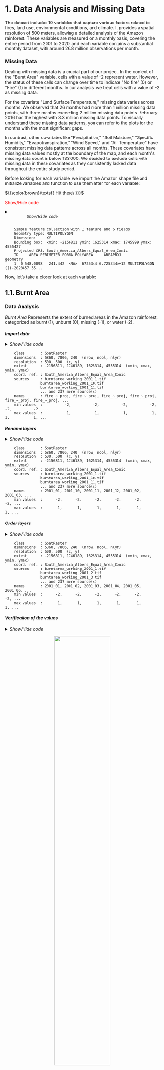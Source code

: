 # 1. Data Analysis and Missing Data

The dataset includes 10 variables that capture various factors related to fires, land use, environmental conditions, and climate. It provides a spatial resolution of 500 meters, allowing a detailed analysis of the Amazon rainforest. These variables are measured on a monthly basis, covering the entire period from 2001 to 2020, and each variable contains a substantial monthly dataset, with around 26.8 million observations per month.

### Missing Data
Dealing with missing data is a crucial part of our project. In the context of the "Burnt Area" variable, cells with a value of -2 represent water. However, the status of these cells can change over time to indicate "No fire" (0) or "Fire" (1) in different months. In our analysis, we treat cells with a value of -2 as missing data.

For the covariate "Land Surface Temperature," missing data varies across months. We observed that 26 months had more than 1 million missing data points, with three months exceeding 2 million missing data points. February 2016 had the highest with 3.3 million missing data points. To visually understand these missing data patterns, you can refer to the plots for the months with the most significant gaps.

In contrast, other covariates like "Precipitation," "Soil Moisture," "Specific Humidity," "Evapotranspiration," "Wind Speed," and "Air Temperature" have consistent missing data patterns across all months. These covariates have missing data values mostly at the boundary of the map, and each month's missing data count is below 133,000. We decided to exclude cells with missing data in these covariates as they consistently lacked data throughout the entire study period.

Before looking for each variable, we import the Amazon shape file and initialize variables and function to use them after for each variable:


${{\color{brown}\textsf{  Hi\ there\ \}}}\$

<span style="color:red;">Show/Hide code</span>

<details>
    <summary>
      <em>
        <code>
          Show/Hide code
        </code>
      </em>
    </summary>

```r
#---- load libraries ----
library(tictoc)
library(tidyverse)
library(dplyr)
library(terra)
library(raster)
library(sf)
library(RColorBrewer)
library(scico)
library(tidyterra)
library(ggforce)
library(latex2exp)
library(rts)
library(doParallel)
library(parallel)
library(foreach)
library(data.table)

#---- Function to rename layers ----
renameLayers <- function(dataRast, fileStart, prefix){
  # index of file name in the path
  id.date <- unlist(gregexpr(fileStart, sources(dataRast)[[1]])) + nchar(fileStart)
  # rename layers
  names(dataRast) <- 
    substr(sources(dataRast), id.date, (id.date+50)) %>%
    gsub(".tif", "_1", .) %>%
    as.Date("%Y_%m_%d") %>%
    format(., '%Y_%m') %>%
    paste0(prefix, .)
  
  return(dataRast)
}

#---- Function to plot ----
myPlot <- function(
  rast, 
  title=NULL, 
  sub_title=NULL, 
  theme=2, 
  xy.limit = list(xmin=NULL, xmax=NULL, ymin=NULL, ymax=NULL),
  xy.zoom = list(xmin=NULL, xmax=NULL, ymin=NULL, ymax=NULL, zoom.size=NULL),
  max_cell=1e8,
  x_angle=0,
  b_size=16,
  na.color=NA,
  v_unit=c(2, 2, 2, 2) # c(t, r, b, l)
){
  p1 <- ggplot()
  p1 <- switch(
    theme,
    p1,
    p1 + theme_bw(base_size=b_size),
    p1 + theme_linedraw(base_size=b_size),
    p1 + theme_light(base_size=b_size),
    p1 + theme_minimal(base_size=b_size),
    p1 + theme_classic(base_size=b_size),
    p1 + theme_gray(base_size=b_size),
    p1 + theme_dark(base_size=b_size)
  )
  p1 <- p1  +
    geom_spatvector(data = amaz.basin.shp$geometry, fill = na.color, color = "gray40") +
    geom_spatraster(data = rast, maxcell = max_cell) +
    scale_x_continuous(limits = c(xy.limit$xmin, xy.limit$xmax), 
                       labels = function(x) format(x, scientific = T)) +
    scale_y_continuous(limits = c(xy.limit$ymin, xy.limit$ymax), 
                       labels = function(x) format(x, scientific = T)) +
    ggtitle(label=title, subtitle=sub_title) +
    coord_sf(datum = pull_crs(rast)) +
    theme(
      axis.text.x = element_text(angle = x_angle)
      , plot.margin = unit(v_unit, "pt")
    )
  
  if (!all(sapply(xy.zoom, is.null))) {
    p1 <- p1 + facet_zoom(xlim = c(xy.zoom$xmin, xy.zoom$xmax),
                          ylim = c(xy.zoom$ymin, xy.zoom$ymax), 
                          zoom.size=xy.zoom$zoom) 
  }
  
  if (theme == 1) {p1 <- p1 + theme_void(base_size=b_size)}

  return(p1)
}

#---- Initialization ----
# Create a sequence date
seq.dates <- seq(as.Date("2001-1-1"), as.Date("2020-12-1"), by = "month")
# Create name of layers
ordered.names <- format(seq.dates, '%Y_%m')
# Import shape file
amaz.basin.shp <- st_read(
  paste0(path.data,"/0. Amazon_shapefile/projected/amazon_shp_projected.shp"))
```
</details>

```
    Simple feature collection with 1 feature and 6 fields
    Geometry type: MULTIPOLYGON
    Dimension:     XY
    Bounding box:  xmin: -2156811 ymin: 1625314 xmax: 1745999 ymax: 4555427
    Projected CRS: South_America_Albers_Equal_Area_Conic
    ID     AREA PERIMETER FORMA POLYAREA     AREAPROJ                       geometry
    1  0 548.0098   241.442  <NA>  6725344 6.725344e+12 MULTIPOLYGON (((-2028457 35...
```

Now, let's take a closer look at each variable:

## 1.1. Burnt Area

### Data Analysis

_Burnt Area_ Represents the extent of burned areas in the Amazon rainforest, categorized as burnt (1), unburnt (0), missing (-1), or water (-2).

#### *Import data*

<details>
    <summary><em>Show/Hide code</em></summary>

```r
# list of files
amaz.burntArea.list <- list.files(
  paste0(path.data,"/1. Burnt Area/03. Working Data"),
  full.names=TRUE,
  pattern = ".tif$")
# Import data with "Terra"
burntArea.rast <- rast(amaz.burntArea.list)
burntArea.rast
```
</details>

```
    class       : SpatRaster 
    dimensions  : 5860, 7806, 240  (nrow, ncol, nlyr)
    resolution  : 500, 500  (x, y)
    extent      : -2156811, 1746189, 1625314, 4555314  (xmin, xmax, ymin, ymax)
    coord. ref. : South_America_Albers_Equal_Area_Conic 
    sources     : burntarea_working_2001_1.tif  
                burntarea_working_2001_10.tif  
                burntarea_working_2001_11.tif  
                ... and 237 more source(s)
    names       : fire_~_proj, fire_~_proj, fire_~_proj, fire_~_proj, fire_~_proj, fire_~_proj, ... 
    min values  :          -2,          -2,          -2,          -2,          -2,          -2, ... 
    max values  :           1,           1,           1,           1,           1,           1, ...
```

#### *Rename layers*

<details>
    <summary><em>Show/Hide code</em></summary>

```r
# Rename layers
burntArea.rast <- renameLayers(burntArea.rast, 'burntarea_working_', '')
burntArea.rast
```
</details>

```
    class       : SpatRaster 
    dimensions  : 5860, 7806, 240  (nrow, ncol, nlyr)
    resolution  : 500, 500  (x, y)
    extent      : -2156811, 1746189, 1625314, 4555314  (xmin, xmax, ymin, ymax)
    coord. ref. : South_America_Albers_Equal_Area_Conic 
    sources     : burntarea_working_2001_1.tif  
                burntarea_working_2001_10.tif  
                burntarea_working_2001_11.tif  
                ... and 237 more source(s)
    names       : 2001_01, 2001_10, 2001_11, 2001_12, 2001_02, 2001_03, ... 
    min values  :      -2,      -2,      -2,      -2,      -2,      -2, ... 
    max values  :       1,       1,       1,       1,       1,       1, ... 
```

#### *Order layers*

<details>
    <summary><em>Show/Hide code</em></summary>

```r
# Order layers
burntArea.rast <- burntArea.rast[[ordered.names]]
burntArea.rast
```
</details>

```
    class       : SpatRaster 
    dimensions  : 5860, 7806, 240  (nrow, ncol, nlyr)
    resolution  : 500, 500  (x, y)
    extent      : -2156811, 1746189, 1625314, 4555314  (xmin, xmax, ymin, ymax)
    coord. ref. : South_America_Albers_Equal_Area_Conic 
    sources     : burntarea_working_2001_1.tif  
                burntarea_working_2001_2.tif  
                burntarea_working_2001_3.tif  
                ... and 237 more source(s)
    names       : 2001_01, 2001_02, 2001_03, 2001_04, 2001_05, 2001_06, ... 
    min values  :      -2,      -2,      -2,      -2,      -2,      -2, ... 
    max values  :       1,       1,       1,       1,       1,       1, ... 
```

#### *Verification of the values*

<details>
    <summary><em>Show/Hide code</em></summary>

```r
# Verification of the values
burntArea.minmax <- minmax(burntArea.rast) %>% t() %>% as.data.frame()
burntArea.minmax[which((burntArea.minmax[,1] != -2) & (burntArea.minmax[,2] != 1)),]
```
</details>


<p align="center">
  <img src="img/1.1.BurntArea-Verification of the values.png"  width="60%" />
</p>

#### *Plot of the month of October 2020*

<details>
    <summary><em>Show/Hide code</em></summary>

```r
# Create the `rts` object
burntArea.rts <- rts(burntArea.rast, seq.dates)
# Upplaying the mask to plot only the amazon area.
ba <- burntArea.rts[['2020-10-01']] %>% mask(mask = amaz.basin.shp)
# Change values as categorical 
levels(ba) <- data.frame(id=c(-2, 0, 1), val=c('-2', '0', '1'))
# Plot
my.colors <- c("mediumblue", "mediumseagreen", "firebrick")
p.ba <- myPlot(ba, title = "Burnt Area") +
  scale_fill_manual(
    name = NULL, 
    values = my.colors, 
    na.translate=FALSE
  ) 
p.ba
```
</details>


<p align="center">
  <img src="img/1.2.ba.png"  width="60%" />
</p>

<details>
    <summary><em>Show/Hide code</em></summary>

```r
# Convert the raster object to a datatable
ba.dt <- as.data.table(ba, cell=T, xy=T)
# Plot
ggplot(data = ba.dt, aes(x = val)) + 
  geom_bar(stat = "count", aes(fill = val), position = "dodge") + 
  labs(title="Burnt Area in October 2020", x="Burnt Area") +
  coord_flip() + 
  scale_fill_manual(name = "Burnt Area", values = my.colors) +
  stat_count(geom = "text", 
             aes(label = ..count..),
             position=position_stack(vjust=0.5),
             colour = "black", size = 3.5) + 
  theme_bw(base_size=16)
```
</details>

<p align="center">
  <img src="img/1.3.ba.png"  width="60%" />
</p>

#### *Percentage of fires*

<details>
    <summary><em>Show/Hide code</em></summary>

```r
freq.dt <- matrix(nrow = 0, ncol = 3) %>% as.data.table()
colnames(freq.dt) <- c("layer", "0", "1")
for (ras_id in amaz.burntArea.list){
  cat("\n", ras_id)
  ras <- rast(ras_id) %>%
    renameLayers(., 'burntarea_working_', '') %>%
    mask(mask = amaz.basin.shp)
 
  # Replace -2 and -1 value by `NA`
  ras[ras %in% c(-2, -1)] <- NA
  ras.freq <- freq(ras, digits=0, usenames=T) %>% as.data.table()
  tmp <- dcast(ras.freq,layer ~ value,value.var = c("count"))
  freq.dt <- rbind(freq.dt, tmp)
}
percentage.fires <- sum(freq.dt[, '1']) / sum(freq.dt[, c('0', '1')])
percentage.fires
```
```
    [1] 0.00089637
```
</details>


### Missing Data

<details>
    <summary><em>Show/Hide code</em></summary>

```r
cl <- makeCluster(detectCores() - 1)
registerDoParallel(cl, cores=detectCores() - 1)

# Raster to datatable in parallel: one raster per thread
rasList <- foreach (
  ras_id=amaz.burntArea.list, 
  .packages=c('terra', 'sf', 'dplyr'), 
  .combine='c') %dopar% {
    # Read and rename raster
    ras <- rast(ras_id) %>% renameLayers(., 'burntarea_working_', '')
    # Replace negative value by `NA`
    if (names(ras) %in% c("2012_07", "2012_09")) {ras[ras == -1] <- NA}
    # Count the missing data
    ras.freq.na <- not.na(ras) %>%
      mask(amaz.basin.shp) %>%
      terra::freq(., digits=0, value=0, usenames=T)
  
    list(ras.freq.na)
  }
stopCluster(cl)

# Bind all per-raster into one dataframe
burntArea.freq.na <- rbindlist(rasList, fill=T, use.names=T)
# Order
colnames(burntArea.freq.na)[3] <- "burntArea_na"
burntArea.freq.na <- burntArea.freq.na[order(burntArea.freq.na$layer)]
burntArea.freq.na
```
</details>

<p align="center">
  <img src="img/1.4.ba.na2.png"  width="49.5%" />
  <img src="img/1.4.ba.na3.png"  width="49.5%" />
</p>

## 1.2. Land Cover

### Data Analysis

_Land Cover_ is a categorical variable with 11 classes, providing information on different land cover types such as water, urban, forest, grassland, and more.

#### *Import data*

<details>
    <summary><em>Show/Hide code</em></summary>

```r
# list of files
amaz.landCover.list <- list.files(
  paste0(path.data,"/2. Land Cover/03. Working Data"),
  full.names=TRUE,
  pattern = ".tif$")
# Import data with "Terra"
landCover.rast <- rast(amaz.landCover.list)
landCover.rast
```
</details>

```
    class       : SpatRaster 
    dimensions  : 5860, 7806, 240  (nrow, ncol, nlyr)
    resolution  : 500, 500  (x, y)
    extent      : -2156811, 1746189, 1625314, 4555314  (xmin, xmax, ymin, ymax)
    coord. ref. : South_America_Albers_Equal_Area_Conic 
    sources     : landcover_working_2001_1.tif  
                landcover_working_2001_10.tif  
                landcover_working_2001_11.tif  
                ... and 237 more source(s)
    names       : lulc_~_proj, lulc_~_proj, lulc_~_proj, lulc_~_proj, lulc_~_proj, lulc_~_proj, ... 
    min values  :           0,           0,           0,           0,           0,           0, ... 
    max values  :          10,          10,          10,          10,          10,          10, ...
```

#### *Rename and order layers*

<details>
    <summary><em>Show/Hide code</em></summary>

```r
# Rename layers
landCover.rast <- renameLayers(landCover.rast, 'landcover_working_', '')
# Order layers
landCover.rast <- landCover.rast[[ordered.names]]
landCover.rast
```
</details>

```
    class       : SpatRaster 
    dimensions  : 5860, 7806, 240  (nrow, ncol, nlyr)
    resolution  : 500, 500  (x, y)
    extent      : -2156811, 1746189, 1625314, 4555314  (xmin, xmax, ymin, ymax)
    coord. ref. : South_America_Albers_Equal_Area_Conic 
    sources     : landcover_working_2001_1.tif  
                landcover_working_2001_2.tif  
                landcover_working_2001_3.tif  
                ... and 237 more source(s)
    names       : 2001_01, 2001_02, 2001_03, 2001_04, 2001_05, 2001_06, ... 
    min values  :       0,       0,       0,       0,       0,       0, ... 
    max values  :      10,      10,      10,      10,      10,      10, ... 
```

#### *Verification of the values*

<details>
    <summary><em>Show/Hide code</em></summary>

```r
# Verification of the values
landCover.minmax <- minmax(landCover.rast) %>% t() %>% as.data.frame()
landCover.minmax[
  which((!landCover.minmax[,1] %in% c(0:10)) & (!landCover.minmax[,2] %in% c(0:10))),]
```
</details>

<p align="center">
  <img src="img/2.1.lc.png"  width="60%" />
</p>

#### *Plot of the month of October 2020*

<details>
    <summary><em>Show/Hide code</em></summary>

```r
# Create the `rts` object
landCover.rts <- rts(landCover.rast, seq.dates)
# Applying the mask to plot only the amazon area.
lc <- landCover.rts[['2020-10-01']] %>% mask(mask = amaz.basin.shp)  
# Change values as categorical 
levels(lc) <- data.frame(id=0:10, val=as.character(c(0:10)))
# Plot
p.lc <- myPlot(lc, title = "Land Cover") + 
  scale_fill_hypso_d(
    name = NULL,
    palette = "colombia_hypso", 
    na.translate=FALSE)
p.lc
```
</details>

<p align="center">
  <img src="img/2.2.lc.png"  width="60%" />
</p>

### Missing Data

<details>
    <summary><em>Show/Hide code</em></summary>

```r
cl <- makeCluster(detectCores() - 1)
registerDoParallel(cl, cores=detectCores() - 1)

# Raster to datatable in parallel: one raster per thread
rasList <- foreach (
  ras_id=amaz.landCover.list, 
  .packages=c('terra', 'sf', 'dplyr'), 
  .combine='c') %dopar% {
    # Read and rename raster
    ras <- rast(ras_id) %>% renameLayers(., 'landcover_working_', '')
    # Count the missing data
    ras.freq.na <- not.na(ras) %>%
      mask(amaz.basin.shp) %>%
      terra::freq(., digits=0, value=0, usenames=T)
  
    list(ras.freq.na)
  }
stopCluster(cl)

# Bind all per-raster into one dataframe
landCover.freq.na <- rbindlist(rasList, fill=T, use.names=T)
# Order
colnames(landCover.freq.na)[3] <- "landCover_na"
landCover.freq.na <- landCover.freq.na[order(landCover.freq.na$layer)]
landCover.freq.na
```
</details>

<p align="center">
  <img src="img/2.3.lc.png"  width="60%" />
</p>

## 1.3. Precipitation

### Data Analysis

_Precipitation_ is measured in millimeters per hour, with a range between 0 and 3300.

#### *Import data*

<details>
    <summary><em>Show/Hide code</em></summary>

```r
# list of files
amaz.precipitation.list <- list.files(
  paste0(path.data,"/3. Precipitation/03. Working Data"),
  full.names=TRUE,
  pattern = ".tif$")
# Import data with "Terra"
precipitation.rast <- rast(amaz.precipitation.list)
precipitation.rast
```
</details>

```
    class       : SpatRaster 
    dimensions  : 5860, 7806, 240  (nrow, ncol, nlyr)
    resolution  : 500, 500  (x, y)
    extent      : -2156811, 1746189, 1625314, 4555314  (xmin, xmax, ymin, ymax)
    coord. ref. : South_America_Albers_Equal_Area_Conic 
    sources     : precipitation_working_2001_1.tif  
                precipitation_working_2001_10.tif  
                precipitation_working_2001_11.tif  
                ... and 237 more source(s)
    names       : prec_~_proj, prec_~_proj, prec_~_proj, prec_~_proj, prec_~_proj, prec_~_proj, ... 
    min values  :           0,           0,           0,           0,           0,           0, ... 
    max values  :        1461,        1735,        1828,        1934,        1433,        1390, ...
```

#### *Rename and order layers*

<details>
    <summary><em>Show/Hide code</em></summary>

```r
# Rename layers
precipitation.rast <- renameLayers(precipitation.rast, 'precipitation_working_', '')
# Order layers
precipitation.rast <- precipitation.rast[[ordered.names]]
precipitation.rast
```
</details>

```
    class       : SpatRaster 
    dimensions  : 5860, 7806, 240  (nrow, ncol, nlyr)
    resolution  : 500, 500  (x, y)
    extent      : -2156811, 1746189, 1625314, 4555314  (xmin, xmax, ymin, ymax)
    coord. ref. : South_America_Albers_Equal_Area_Conic 
    sources     : precipitation_working_2001_1.tif  
                precipitation_working_2001_2.tif  
                precipitation_working_2001_3.tif  
                ... and 237 more source(s)
    names       : 2001_01, 2001_02, 2001_03, 2001_04, 2001_05, 2001_06, ... 
    min values  :       0,       0,       0,       0,       0,       0, ... 
    max values  :    1461,    1433,    1390,    1096,    1678,    1706, ... 
```

#### *Verification of the values*

<details>
    <summary><em>Show/Hide code</em></summary>

```r
# Verification of the values
precipitation.minmax <- minmax(precipitation.rast) %>% t() %>% as.data.frame()
precipitation.minmax
```
</details>

<p align="center">
  <img src="img/3.1.prec.png"  width="60%" />
</p>

#### *Plot of the month of October 2020*

<details>
    <summary><em>Show/Hide code</em></summary>

```r
# Create a sequence date for 'rts' object
precipitation.rts <- rts(precipitation.rast, seq.dates)
# Applying the mask to plot only the amazon area.
prec <- precipitation.rts[['2020-10-01']] %>% mask(mask = amaz.basin.shp)
# Plot
p.prec <- myPlot(prec, title = "Precipitation") + 
scale_fill_scico(
    name = TeX(r"($\textit{(mm/hr)}$)"),
    palette = "lapaz", 
    direction = -1,
    trans = "pseudo_log",
    breaks = c(0,10,50,200,550),
    na.value = "transparent")
p.prec
```
</details>

<p align="center">
  <img src="img/3.2.prec.png"  width="60%" />
</p>

### Missing Data

<details>
    <summary><em>Show/Hide code</em></summary>

```r
cl <- makeCluster(detectCores() - 1)
registerDoParallel(cl, cores=detectCores() - 1)

# Raster to datatable in parallel: one raster per thread
rasList <- foreach (
  ras_id=amaz.precipitation.list, 
  .packages=c('terra', 'sf', 'dplyr'), 
  .combine='c') %dopar% {
    # Read and rename raster
    ras <- rast(ras_id) %>% renameLayers(., 'precipitation_working_', '')
    # Count the missing data
    ras.freq.na <- not.na(ras) %>%
      mask(amaz.basin.shp) %>%
      terra::freq(., digits=0, value=0, usenames=T)
  
    list(ras.freq.na)
  }
stopCluster(cl)

# Bind all per-raster into one dataframe
precipitation.freq.na <- rbindlist(rasList, fill=T, use.names=T)
# Order
colnames(precipitation.freq.na)[3] <- "precipitation_na"
precipitation.freq.na <- precipitation.freq.na[order(precipitation.freq.na$layer)]
precipitation.freq.na
```
</details>

<p align="center">
  <img src="img/3.3.prec.png"  width="60%" />
</p>

### Zoom plot of missing data

<details>
    <summary><em>Show/Hide code</em></summary>

```r
# Applying the mask to plot only the amazon area.
prec <- precipitation.rts[['2020-10-01']] %>% mask(mask = amaz.basin.shp)
# define the zoom area
prec.xy.zoom <- list(xmin=-0.385e+06, xmax=-0.37e+06, ymin=ymin(prec), ymax=1.64e+06, zoom=0.4)
# Plot
p.prec.na <- myPlot(
  prec, title = "Precipitation", 
  max_cell=1e7,
  x_angle=90,
  b_size=12,
  na.color="black",
  xy.zoom = prec.xy.zoom
) + 
  scale_fill_scico(
    name = TeX(r"($\textit{(mm/hr)}$)"),
    palette = "lapaz", 
    direction = -1,
    trans = "pseudo_log",
    breaks = c(0,10,50,200,550),
    na.value = "transparent")
p.prec.na
```
</details>

<p align="center">
  <img src="img/3.4.prec.png"  width="60%" />
</p>

## 1.4. Soil Moisture

### Data Analysis

_Soil Moisture_ is measured in millimeters, with missing values marked as -9.99e+08, and a range between 0 and 4291.

#### *Import data*

<details>
    <summary><em>Show/Hide code</em></summary>

```r
# list of files
amaz.soilMoisture.list <- list.files(
  paste0(path.data,"/4. Soil Moisture/03. Working Data"),
  full.names=TRUE,
  pattern = ".tif$")
# Import data with "Terra"
soilMoisture.rast <- rast(amaz.soilMoisture.list)
soilMoisture.rast
```
</details>


```
  class       : SpatRaster 
  dimensions  : 5860, 7806, 240  (nrow, ncol, nlyr)
  resolution  : 500, 500  (x, y)
  extent      : -2156811, 1746189, 1625314, 4555314  (xmin, xmax, ymin, ymax)
  coord. ref. : South_America_Albers_Equal_Area_Conic 
  sources     : soilmoisture_working_2001_1.tif  
                soilmoisture_working_2001_10.tif  
                soilmoisture_working_2001_11.tif  
                ... and 237 more source(s)
  names       :   soilm~_proj,   soilm~_proj,   soilm~_proj,   soilm~_proj,   soilm~_proj,   soilm~_proj, ... 
  min values  : -9.990000e+08, -9.990000e+08, -9.990000e+08, -9.990000e+08, -9.990000e+08, -9.990000e+08, ... 
  max values  :  1.076058e+03,  4.290171e+03,  7.905507e+02,  5.636223e+02,  7.509722e+02,  6.363759e+02, ... 
```

#### *Rename and order layers*

<details>
    <summary><em>Show/Hide code</em></summary>

```r
# Rename layers
soilMoisture.rast <- renameLayers(soilMoisture.rast, 'soilmoisture_working_', '')
# Order layers
soilMoisture.rast <- soilMoisture.rast[[ordered.names]]
soilMoisture.rast
```
</details>

```
  class       : SpatRaster 
  dimensions  : 5860, 7806, 240  (nrow, ncol, nlyr)
  resolution  : 500, 500  (x, y)
  extent      : -2156811, 1746189, 1625314, 4555314  (xmin, xmax, ymin, ymax)
  coord. ref. : South_America_Albers_Equal_Area_Conic 
  sources     : soilmoisture_working_2001_1.tif  
                soilmoisture_working_2001_2.tif  
                soilmoisture_working_2001_3.tif  
                ... and 237 more source(s)
  names       :       2001_01,       2001_02,       2001_03,       2001_04,       2001_05,       2001_06, ... 
  min values  : -9.990000e+08, -9.990000e+08, -9.990000e+08, -9.990000e+08, -9.990000e+08, -9.990000e+08, ... 
  max values  :  1.076058e+03,  7.509722e+02,  6.363759e+02,  7.215025e+02,  6.892701e+02,  5.409775e+02, ... 
```

#### *Verification of the values*

<details>
    <summary><em>Show/Hide code</em></summary>

```r
# Verification of the values
soilMoisture.minmax <- minmax(soilMoisture.rast) %>% t() %>% as.data.frame()
soilMoisture.minmax
```
</details>

<p align="center">
  <img src="img/4.1.soilm.png"  width="60%" />
</p>

<details>
    <summary><em>Show/Hide code</em></summary>

```r
soilMoisture.freq <- freq(soilMoisture.rast, digits=3, usenames=T)
soilMoisture.freq[soilMoisture.freq$value < 0,]
```
</details>

<p align="center">
  <img src="img/4.2.soilm.png"  width="60%" />
</p>

<details>
    <summary><em>Show/Hide code</em></summary>

```r
# Create the `rts` object
soilMoisture.rts <- rts(soilMoisture.rast, seq.dates)
# Applying the mask to plot only the amazon area.
soilm <- soilMoisture.rts[['2020-10-01']] %>% mask(mask = amaz.basin.shp)
# define the zoom area
soilm.xy.zoom <- list(xmin=0.15e+06, xmax=0.2e+06, ymin=4.35e+06, ymax=4.5e+06, zoom=0.4)
# Plot
p.soilm.na <- myPlot(
  soilm, title = "Soil Moisture", 
  max_cell=1e7,
  x_angle=90,
  b_size=12,
  xy.zoom = soilm.xy.zoom
) + 
  scale_fill_hypso_c(
    name = TeX(r"($\textit{(mm)$})"),
    palette = "wiki-schwarzwald-cont", 
    na.value = "transparent")
p.soilm.na
```
</details>

<p align="center">
  <img src="img/4.3.soilm.png"  width="60%" />
</p>

#### *Plot of the month of October 2020*

<details>
    <summary><em>Show/Hide code</em></summary>

```r
# Remove negative values.
soilm[soilm < 0] <- NA
# Plot
p.soilm <- myPlot(soilm, title = "Soil Moisture") + 
  scale_fill_hypso_c(
    name = TeX(r"($\textit{(mm)$})"),
    palette = "wiki-schwarzwald-cont", 
    na.value = "transparent")
p.soilm
```
</details>

<p align="center">
  <img src="img/4.4.soilm.png"  width="60%" />
</p>

### Missing Data

<details>
    <summary><em>Show/Hide code</em></summary>

```r
cl <- makeCluster(detectCores() - 1)
registerDoParallel(cl, cores=detectCores() - 1)

# Raster to datatable in parallel: one raster per thread
rasList <- foreach (
  ras_id=amaz.soilMoisture.list, 
  .packages=c('terra', 'sf', 'dplyr'), 
  .combine='c') %dopar% {
    # Read and rename raster
    ras <- rast(ras_id) %>% renameLayers(., 'soilmoisture_working_', '')
    # Replace negative value by `NA`
    ras[ras < 0] <- NA
    # Count the missing data
    ras.freq.na <- not.na(ras) %>%
      mask(amaz.basin.shp) %>%
      terra::freq(., digits=0, value=0, usenames=T)
  
    list(ras.freq.na)
  }
stopCluster(cl)

# Bind all per-raster into one dataframe
soilmoisture.freq.na <- rbindlist(rasList, fill=T, use.names=T)
# Order
colnames(soilmoisture.freq.na)[3] <- "soilmoisture_na"
soilmoisture.freq.na <- soilmoisture.freq.na[order(soilmoisture.freq.na$layer)]
soilmoisture.freq.na
```
</details>

<p align="center">
  <img src="img/4.5.soilm.png"  width="60%" />
</p>

#### Plot Missing Data

<details>
    <summary><em>Show/Hide code</em></summary>

```r
# define the zoom area
soilm.xy.zoom <- list(xmin=0.15e+06, xmax=0.2e+06, ymin=4.35e+06, ymax=4.5e+06, zoom=0.4)
# Plot
p.soilm.na <- myPlot(
  soilm, title = "Soil Moisture", 
  max_cell=1e7,
  x_angle=90,
  b_size=12,
  na.color="black",
  xy.zoom = soilm.xy.zoom
) + 
  scale_fill_hypso_c(
    name = TeX(r"($\textit{(mm)$})"),
    palette = "wiki-schwarzwald-cont", 
    na.value = "transparent")
p.soilm.na
```
</details>

<p align="center">
  <img src="img/4.6.soilm.png"  width="70%" />
</p>

## 1.5. Elevation

### Data Analysis

_Elevation_ is measured in meters, with a range between -85 and 6471.

#### *Import data*

<details>
    <summary><em>Show/Hide code</em></summary>

```r
# list of files
amaz.elevation.list <- list.files(
  paste0(path.data,"/5. Elevation/03. Working Data"),
  full.names=TRUE,
  pattern = ".tif$")
# Import data with "Terra"
elevation.rast <- rast(amaz.elevation.list)
elevation.rast
```
</details>

```
    class       : SpatRaster 
    dimensions  : 5860, 7806, 1  (nrow, ncol, nlyr)
    resolution  : 500, 500  (x, y)
    extent      : -2156811, 1746189, 1625314, 4555314  (xmin, xmax, ymin, ymax)
    coord. ref. : South_America_Albers_Equal_Area_Conic 
    source      : elevation_working.tif 
    name        : elevation_proj 
    min value   :          -85.5 
    max value   :         6470.5 
```

#### *Verification of the values*

<details>
    <summary><em>Show/Hide code</em></summary>

```r
# Verification of the values
elevation.minmax <- minmax(elevation.rast) %>% t() %>% as.data.frame()
elevation.minmax
```
</details>

<p align="center">
  <img src="img/5.1.elev.png"  width="60%" />
</p>

#### *Plot of the Elevation*

<details>
    <summary><em>Show/Hide code</em></summary>

```r
# Applying the mask to plot only the amazon area.
elev <- elevation.rast %>% mask(mask = amaz.basin.shp)
# Plot
wikicols <- hypsometric_tints_db %>% filter(pal == "wiki-2.0")
wikicols <- wikicols[wikicols$limit %between% c(-100, 6500),]
p.elev <- myPlot(elev, title = "Elevation") + 
  scale_fill_gradientn(
    name = TeX(r"($\textit{(m)}$)"),
    colors = wikicols$hex,
    values = scales::rescale(wikicols$limit),
    limit = range(wikicols$limit),
    na.value = "transparent")
p.elev
```
</details>

<p align="center">
  <img src="img/5.2.elev.png"  width="60%" />
</p>

### Missing Data

<details>
    <summary><em>Show/Hide code</em></summary>

```r
# Count the missing data
elevation.nonNA <- not.na(elevation.rast)
elevation.nonNA.mask <- mask(elevation.nonNA, amaz.basin.shp)
elevation.freq.na <- freq(elevation.nonNA.mask, digits=0, value=0, usenames=T)
elevation.freq.na
```
</details>

<p align="center">
  <img src="img/5.3.elev.png"  width="60%" />
</p>

## 1.6. Land Surface Temperature

### Data Analysis

_Land Surface Temperature_ is represented in Kelvin, with values adjusted by a scale factor of 0.02. Different months have varying missing data.

#### *Import data*

<details>
    <summary><em>Show/Hide code</em></summary>

```r
# list of files
amaz.landSurfaceTemp.list <- list.files(
  paste0(path.data,"/6. LandSurfaceTemp/03. Working Data"),
  full.names=TRUE,
  pattern = ".tif$")
# Import data with "Terra"
landSurfaceTemp.rast <- rast(amaz.landSurfaceTemp.list)
landSurfaceTemp.rast
```
</details>

```
    class       : SpatRaster 
    dimensions  : 5860, 7806, 240  (nrow, ncol, nlyr)
    resolution  : 500, 500  (x, y)
    extent      : -2156811, 1746189, 1625314, 4555314  (xmin, xmax, ymin, ymax)
    coord. ref. : South_America_Albers_Equal_Area_Conic 
    sources     : landsurftemp_working_2001_1.tif  
                landsurftemp_working_2001_10.tif  
                landsurftemp_working_2001_11.tif  
                ... and 237 more source(s)
    names       : Month~ature, Month~ature, Month~ature, Month~ature, Month~ature, Month~ature, ... 
    min values  :       13255,       13746,       13376,       13395,       12869,       13508, ... 
    max values  :       16387,       16415,       16356,       16434,       16432,       16455, ... 
```

#### *Rename and order layers*

<details>
    <summary><em>Show/Hide code</em></summary>

```r
# Rename layers
landSurfaceTemp.rast <- renameLayers(landSurfaceTemp.rast, 'landsurftemp_working_', '')
# Order layers
landSurfaceTemp.rast <- landSurfaceTemp.rast[[ordered.names]]
landSurfaceTemp.rast
```
</details>

```
    class       : SpatRaster 
    dimensions  : 5860, 7806, 240  (nrow, ncol, nlyr)
    resolution  : 500, 500  (x, y)
    extent      : -2156811, 1746189, 1625314, 4555314  (xmin, xmax, ymin, ymax)
    coord. ref. : South_America_Albers_Equal_Area_Conic 
    sources     : landsurftemp_working_2001_1.tif  
                landsurftemp_working_2001_2.tif  
                landsurftemp_working_2001_3.tif  
                ... and 237 more source(s)
    names       : 2001_01, 2001_02, 2001_03, 2001_04, 2001_05, 2001_06, ... 
    min values  :   13255,   12869,   13508,   13464,   13727,   13364, ... 
    max values  :   16387,   16432,   16455,   16223,   15990,   15897, ... 
```
#### *Verification of the values*

<details>
    <summary><em>Show/Hide code</em></summary>

```r
# Verification of the values
landSurfaceTemp.minmax <- minmax(landSurfaceTemp.rast) %>% t() %>% as.data.frame()
landSurfaceTemp.minmax
```
</details>

<p align="center">
  <img src="img/6.1.lst.png"  width="60%" />
</p>

#### *Plot of the month of October 2020*

<details>
    <summary><em>Show/Hide code</em></summary>

```r
# Create a sequence date for 'rts' object
landSurfaceTemp.rts <- rts(landSurfaceTemp.rast, seq.dates)
# Applying the mask to plot only the amazon area.
lst <- landSurfaceTemp.rts[['2020-10-01']] %>% mask(mask = amaz.basin.shp)
# Plot
p.lst <- myPlot(lst, title = "Land Surface Temperature") +
  scale_fill_whitebox_c(
    name = TeX(r"($\textit{(K)}$)"),
    palette = "muted", 
    na.value = "transparent")
p.lst
```
</details>

<p align="center">
  <img src="img/6.2.lst.png"  width="60%" />
</p>

### Missing Data

<details>
    <summary><em>Show/Hide code</em></summary>

```r
cl <- makeCluster(detectCores() - 1)
registerDoParallel(cl, cores=detectCores() - 1)

# Raster to datatable in parallel: one raster per thread
rasList <- foreach (
  ras_id=amaz.landSurfaceTemp.list, 
  .packages=c('terra', 'sf', 'dplyr'), 
  .combine='c') %dopar% {
    # Read and rename raster
    ras <- rast(ras_id) %>% renameLayers(., 'landsurftemp_working_', '')
    # Count the missing data
    ras.freq.na <- not.na(ras) %>%
      mask(amaz.basin.shp) %>%
      terra::freq(., digits=0, value=0, usenames=T)
  
    list(ras.freq.na)
  }
stopCluster(cl)

# Bind all per-raster into one dataframe
landsurftemp.freq.na <- rbindlist(rasList, fill=T, use.names=T)
# Order
colnames(landsurftemp.freq.na)[3] <- "landsurftemp_na"
landsurftemp.freq.na <- landsurftemp.freq.na[
  order(landsurftemp.freq.na$landsurftemp_na, decreasing=TRUE)]
landsurftemp.freq.na
```
</details>

</details>

<p align="center">
  <img src="img/6.3.lst.png"  width="60%" />
</p>

#### Plot Missing Data

<details>
    <summary><em>Show/Hide code</em></summary>

```r
# Select the 4 months they have the most missing data
lst.4na <- landsurftemp.freq.na[1:4,]
lst.4na.month <- lst.4na$layer %>% paste0(., "_01") %>% gsub("_", "-", .)
lst.4na.rts <- subset(landSurfaceTemp.rts, lst.4na.month)
lst.4na.rast <- lst.4na.rts@raster %>% mask(mask = amaz.basin.shp) 
# Plot
p.lst.4na <- ggplot() +
  geom_spatvector(data = amaz.basin.shp$geometry, fill = "black", color = "gray40") +
  stat_spatraster(data = lst.4na.rast) +
  scale_x_continuous(labels = function(x) format(x, scientific = T, digits = 1)) +
  scale_y_continuous(labels = function(x) format(x, scientific = T, digits = 2)) + 
  ggtitle(label="Land Surface Temperature", subtitle=NULL) +
  coord_sf(datum = pull_crs(lst.4na.rast)) + 
  theme_bw(base_size=12) +
  scale_fill_whitebox_c(
    name = TeX(r"($\textit{(K)}$)"),
    palette = "muted", 
    na.value = "transparent") + 
  facet_wrap(~lyr, ncol = 2) +
  theme(axis.text.x = element_text(angle = 90))
p.lst.4na
```
</details>

<p align="center">
  <img src="img/6.4-1.lst.png"  width="70%" />
</p>

## 1.7. Specific Humidity

### Data Analysis

_Specific Humidity_ is represented as kg/kg, indicating the ratio of kilograms of water (moisture) per kilogram of air. It ranges from 9.59e-04 to 2.15e-02.

#### *Import data*

<details>
    <summary><em>Show/Hide code</em></summary>

```r
# list of files
amaz.humidity.list <- list.files(
  paste0(path.data,"/7. Specific Humidity/03. Working Data"),
  full.names=TRUE,
  pattern = ".tif$")
# Import data with "Terra"
humidity.rast <- rast(amaz.humidity.list)
humidity.rast
```
</details>

```
    class       : SpatRaster 
    dimensions  : 5860, 7806, 240  (nrow, ncol, nlyr)
    resolution  : 500, 500  (x, y)
    extent      : -2156811, 1746189, 1625314, 4555314  (xmin, xmax, ymin, ymax)
    coord. ref. : South_America_Albers_Equal_Area_Conic 
    sources     : humidity_working_2001_1.tif  
                humidity_working_2001_10.tif  
                humidity_working_2001_11.tif  
                ... and 237 more source(s)
    names       : humid~_proj, humid~_proj, humid~_proj, humid~_proj, humid~_proj, humid~_proj, ... 
    min values  : 0.003805317, 0.002230128, 0.002613974,  0.00270508, 0.004156957, 0.004153194, ... 
    max values  : 0.018998224, 0.019306520, 0.019978305,  0.02033914, 0.018878255, 0.019174447, ...
```

#### *Rename and order layers*

<details>
    <summary><em>Show/Hide code</em></summary>

```r
# Rename layers
humidity.rast <- renameLayers(humidity.rast, 'humidity_working_', '')
# Order layers
humidity.rast <- humidity.rast[[ordered.names]]
humidity.rast
```
</details>

```
    class       : SpatRaster 
    dimensions  : 5860, 7806, 240  (nrow, ncol, nlyr)
    resolution  : 500, 500  (x, y)
    extent      : -2156811, 1746189, 1625314, 4555314  (xmin, xmax, ymin, ymax)
    coord. ref. : South_America_Albers_Equal_Area_Conic 
    sources     : humidity_working_2001_1.tif  
                humidity_working_2001_2.tif  
                humidity_working_2001_3.tif  
                ... and 237 more source(s)
    names       :     2001_01,     2001_02,     2001_03,     2001_04,     2001_05,     2001_06, ... 
    min values  : 0.003805317, 0.004156957, 0.004153194, 0.003362617, 0.002170095, 0.001819314, ... 
    max values  : 0.018998224, 0.018878255, 0.019174447, 0.020020029, 0.019958658, 0.019542987, ...
```

#### *Verification of the values*

<details>
    <summary><em>Show/Hide code</em></summary>

```r
# Verification of the values
humidity.minmax <- minmax(humidity.rast) %>% t() %>% as.data.frame()
humidity.minmax
```
</details>

<p align="center">
  <img src="img/7.1.hum.png"  width="70%" />
</p>

#### *Plot of the month of October 2020*

<details>
    <summary><em>Show/Hide code</em></summary>

```r
# Create a sequence date for 'rts' object
humidity.rts <- rts(humidity.rast, seq.dates)
# Applying the mask to plot only the amazon area.
hum <- humidity.rts[['2020-10-01']] %>% mask(mask = amaz.basin.shp)
# Plot
p.hum <- myPlot(hum, title = "Humidity") +
  scale_fill_cross_blended_c(
    name = TeX(r"($\textit{(kg_{water} / kg_{air})$})"),
    palette = "warm_humid", 
    na.value = "transparent")
p.hum
```
</details>

<p align="center">
  <img src="img/7.2.hum.png"  width="70%" />
</p>

### Missing Data

<details>
    <summary><em>Show/Hide code</em></summary>

```r
cl <- makeCluster(detectCores() - 1)
registerDoParallel(cl, cores=detectCores() - 1)

# Raster to datatable in parallel: one raster per thread
rasList <- foreach (
  ras_id=amaz.humidity.list, 
  .packages=c('terra', 'sf', 'dplyr'), 
  .combine='c') %dopar% {
    # Read and rename raster
    ras <- rast(ras_id) %>% renameLayers(., 'humidity_working_', '')
    # Count the missing data
    ras.freq.na <- not.na(ras) %>%
      mask(amaz.basin.shp) %>%
      terra::freq(., digits=0, value=0, usenames=T)
  
    list(ras.freq.na)
  }
stopCluster(cl)

# Bind all per-raster into one dataframe
humidity.freq.na <- rbindlist(rasList, fill=T, use.names=T)
# Order
colnames(humidity.freq.na)[3] <- "humidity_na"
humidity.freq.na <- humidity.freq.na[order(humidity.freq.na$layer)]
humidity.freq.na
```
</details>

<p align="center">
  <img src="img/7.3.hum.png"  width="70%" />
</p>

#### Plot Missing Data

<details>
    <summary><em>Show/Hide code</em></summary>

```r
# Applying the mask to plot only the amazon area.
hum <- humidity.rts[['2020-10-01']] %>% mask(mask = amaz.basin.shp)
# define the zoom area
hum.xy.zoom <- list(xmin=1.e+06, xmax=1.4e+06, ymin=3.4e+06, ymax=4e+06, zoom=0.4)
# Plot
p.hum.na <- myPlot(
  hum, title = "Humidity", 
  max_cell=1e7,
  x_angle=90,
  b_size=12,
  na.color="black",
  xy.zoom = hum.xy.zoom
) +
  scale_fill_cross_blended_c(
    name = TeX(r"($\textit{(kg_{water} / kg_{air})$})"),
    palette = "warm_humid", 
    na.value = "transparent")
p.hum.na
```
</details>

<p align="center">
  <img src="img/7.4.hum.png"  width="70%" />
</p>

## 1.8. Evapotranspiration

### Data Analysis

_Evapotranspiration_ is measured in kg/m2s, with values ranging between -2.02e-07 and 9.69e-05.

#### *Import data*

<details>
    <summary><em>Show/Hide code</em></summary>

```r
# list of files
amaz.evapotranspiration.list <- list.files(
  paste0(path.data,"/8. Evapotranspiration/03. Working Data"),
  full.names=TRUE,
  pattern = ".tif$")
# Import data with "Terra"
evapotranspiration.rast <- rast(amaz.evapotranspiration.list)
evapotranspiration.rast
```
</details>

```
  class       : SpatRaster 
  dimensions  : 5860, 7806, 240  (nrow, ncol, nlyr)
  resolution  : 500, 500  (x, y)
  extent      : -2156811, 1746189, 1625314, 4555314  (xmin, xmax, ymin, ymax)
  coord. ref. : South_America_Albers_Equal_Area_Conic 
  sources     : evapotranspiration_working_2001_1.tif  
                evapotranspiration_working_2001_10.tif  
                evapotranspiration_working_2001_11.tif  
                ... and 237 more source(s)
  names       :  evapo~_proj,   evapo~_proj,   evapo~_proj,   evapo~_proj,   evapo~_proj,   evapo~_proj, ... 
  min values  : 0.000000e+00, -3.037881e-09, -1.953269e-08, -1.696159e-08, -3.509835e-08, -3.830653e-08, ... 
  max values  : 8.157189e-05,  8.477412e-05,  9.205872e-05,  7.918844e-05,  9.691325e-05,  8.340040e-05, ... 
```

#### *Rename and order layers*

<details>
    <summary><em>Show/Hide code</em></summary>

```r
# Rename layers
evapotranspiration.rast <- renameLayers(
  evapotranspiration.rast, 'evapotranspiration_working_', '')
# Order layers
evapotranspiration.rast <- evapotranspiration.rast[[ordered.names]]
evapotranspiration.rast
```
</details>

```
  class       : SpatRaster 
  dimensions  : 5860, 7806, 240  (nrow, ncol, nlyr)
  resolution  : 500, 500  (x, y)
  extent      : -2156811, 1746189, 1625314, 4555314  (xmin, xmax, ymin, ymax)
  coord. ref. : South_America_Albers_Equal_Area_Conic 
  sources     : evapotranspiration_working_2001_1.tif  
                evapotranspiration_working_2001_2.tif  
                evapotranspiration_working_2001_3.tif  
                ... and 237 more source(s)
  names       :      2001_01,       2001_02,       2001_03,       2001_04,       2001_05,       2001_06, ... 
  min values  : 0.000000e+00, -3.509835e-08, -3.830653e-08, -2.597946e-09, -1.043295e-08, -1.211072e-08, ... 
  max values  : 8.157189e-05,  9.691325e-05,  8.340040e-05,  7.563404e-05,  7.022559e-05,  8.013412e-05, ... 
```

#### *Verification of the values*

<details>
    <summary><em>Show/Hide code</em></summary>

```r
# Verification of the values
evapotranspiration.minmax <- minmax(evapotranspiration.rast) %>% 
  t() %>% 
  as.data.frame()
evapotranspiration.minmax
```
</details>

<p align="center">
  <img src="img/8.1.evapot.png"  width="70%" />
</p>

#### *Plot of the month of October 2020*

<details>
    <summary><em>Show/Hide code</em></summary>

```r
# Create a sequence date for 'rts' object
evapotranspiration.rts <- rts(evapotranspiration.rast, seq.dates)
# Applying the mask to plot only the amazon area.
evapot <- evapotranspiration.rts[['2020-01-01']] %>% mask(mask = amaz.basin.shp)
# Plot
p.evapot <- myPlot(evapot, title = "Evapotranspiration") +
  scale_fill_whitebox_c(
    name = TeX(r"($\textit{(kg/m^2s)}$)"),
    palette = "bl_yl_rd", 
    na.value = "transparent")
p.evapot
```
</details>

<p align="center">
  <img src="img/8.2.evapot.png"  width="70%" />
</p>

### Missing Data

<details>
    <summary><em>Show/Hide code</em></summary>

```r
cl <- makeCluster(detectCores() - 1)
registerDoParallel(cl, cores=detectCores() - 1)

# Raster to datatable in parallel: one raster per thread
rasList <- foreach (
  ras_id=amaz.evapotranspiration.list, 
  .packages=c('terra', 'sf', 'dplyr'), 
  .combine='c') %dopar% {
    # Read and rename raster
    ras <- rast(ras_id) %>% renameLayers(., 'evapotranspiration_working_', '')
    # Count the missing data
    ras.freq.na <- not.na(ras) %>%
      mask(amaz.basin.shp) %>%
      terra::freq(., digits=0, value=0, usenames=T)
  
    list(ras.freq.na)
  }
stopCluster(cl)

# Bind all per-raster into one dataframe
evapotranspiration.freq.na <- rbindlist(rasList, fill=T, use.names=T)
#
colnames(evapotranspiration.freq.na)[3] <- "evapotranspiration_na"
evapotranspiration.freq.na <- 
  evapotranspiration.freq.na[order(evapotranspiration.freq.na$layer)]
evapotranspiration.freq.na
```
</details>

<p align="center">
  <img src="img/8.3.evapot.png"  width="70%" />
</p>

#### Plot Missing Data

<details>
    <summary><em>Show/Hide code</em></summary>

```r
# Applying the mask to plot only the amazon area.
evapot <- evapotranspiration.rts[['2020-10-01']] %>% mask(mask = amaz.basin.shp)
# define the zoom area
evapot.xy.zoom <- list(xmin=0.9e+06, xmax=1.4e+06, ymin=3e+06, ymax=3.6e+06, zoom=0.4)
# Plot
p.evapot.na <- myPlot(
  evapot, title = "Evapotranspiration", 
  max_cell=1e7,
  x_angle=90,
  b_size=12,
  na.color="black",
  xy.zoom = evapot.xy.zoom
) +
  scale_fill_whitebox_c(
    name = TeX(r"($\textit{(kg/m^2s)}$)"),
    palette = "bl_yl_rd", 
    na.value = "transparent")
p.evapot.na
```
</details>

<p align="center">
  <img src="img/8.4.evapot.png"  width="70%" />
</p>

## 1.9. Wind Speed

### Data Analysis

_Wind Speed_ is measured in m/s, with values between 0.86 and 9.85.

#### *Import data*

<details>
    <summary><em>Show/Hide code</em></summary>

```r
# list of files
amaz.wind.list <- list.files(
  paste0(path.data,"/9. Wind Speed/03. Working Data"),
  full.names=TRUE,
  pattern = ".tif$")
# Import data with "Terra"
wind.rast <- rast(amaz.wind.list)
wind.rast
```
</details>

```
  class       : SpatRaster 
  dimensions  : 5860, 7806, 240  (nrow, ncol, nlyr)
  resolution  : 500, 500  (x, y)
  extent      : -2156811, 1746189, 1625314, 4555314  (xmin, xmax, ymin, ymax)
  coord. ref. : South_America_Albers_Equal_Area_Conic 
  sources     : wind_working_2001_1.tif  
                wind_working_2001_10.tif  
                wind_working_2001_11.tif  
                ... and 237 more source(s)
  names       : wind_~_proj, wind_~_proj, wind_~_proj, wind_~_proj, wind_~_proj, wind_~_proj, ... 
  min values  :    1.069407,    1.048391,    1.137132,    1.105208,    1.024364,    1.063414, ... 
  max values  :    8.202874,    7.747525,    7.947669,    8.901711,    9.390056,    8.901502, ... 
```

#### *Rename and order layers*

<details>
    <summary><em>Show/Hide code</em></summary>


```r
# Rename layers
wind.rast <- renameLayers(wind.rast, 'wind_working_', '')
# Order layers
wind.rast <- wind.rast[[ordered.names]]
wind.rast
```
</details>

```
  class       : SpatRaster 
  dimensions  : 5860, 7806, 240  (nrow, ncol, nlyr)
  resolution  : 500, 500  (x, y)
  extent      : -2156811, 1746189, 1625314, 4555314  (xmin, xmax, ymin, ymax)
  coord. ref. : South_America_Albers_Equal_Area_Conic 
  sources     : wind_working_2001_1.tif  
                wind_working_2001_2.tif  
                wind_working_2001_3.tif  
                ... and 237 more source(s)
  names       :  2001_01,  2001_02,  2001_03,  2001_04,  2001_05,   2001_06, ... 
  min values  : 1.069407, 1.024364, 1.063414, 1.128978, 1.000217, 0.9819801, ... 
  max values  : 8.202874, 9.390056, 8.901502, 8.614891, 7.900918, 7.8636937, ... 
```

#### *Verification of the values*

<details>
    <summary><em>Show/Hide code</em></summary>

```r
# Verification of the values
wind.minmax <- minmax(wind.rast) %>% t() %>% as.data.frame()
wind.minmax
```
</details>

<p align="center">
  <img src="img/9.1.wind.png"  width="70%" />
</p>


#### *Plot of the month of October 2020*

<details>
    <summary><em>Show/Hide code</em></summary>

```r
# Create a sequence date for 'rts' object
wind.rts <- rts(wind.rast, seq.dates)
# Applying the mask to plot only the amazon area.
wind <- wind.rts[['2020-10-01']] %>% mask(mask = amaz.basin.shp)
# Plot
p.wind <- myPlot(wind, title = "Wind Speed") +
  scale_fill_hypso_c(
    name = TeX(r"($\textit{(m / s)}$)"),
    palette = "gmt_globe_bathy", 
    trans = "pseudo_log",
    direction = -1,
    na.value = "transparent")
p.wind
```
</details>

<p align="center">
  <img src="img/9.2.wind.png"  width="70%" />
</p>

### Missing Data

<details>
    <summary><em>Show/Hide code</em></summary>

```r
cl <- makeCluster(detectCores() - 1)
registerDoParallel(cl, cores=detectCores() - 1)

# Raster to datatable in parallel: one raster per thread
rasList <- foreach (
  ras_id=amaz.wind.list, 
  .packages=c('terra', 'sf', 'dplyr'), 
  .combine='c') %dopar% {
    # Read and rename raster
    ras <- rast(ras_id) %>% renameLayers(., 'wind_working_', '')
    # Count the missing data
    ras.freq.na <- not.na(ras) %>%
      mask(amaz.basin.shp) %>%
      terra::freq(., digits=0, value=0, usenames=T)
  
    list(ras.freq.na)
  }
stopCluster(cl)

# Bind all per-raster into one dataframe
wind.freq.na <- rbindlist(rasList, fill=T, use.names=T)
# Order
colnames(wind.freq.na)[3] <- "wind_na"
wind.freq.na <- wind.freq.na[order(wind.freq.na$layer)]
wind.freq.na
```
</details>

<p align="center">
  <img src="img/9.3.wind.png"  width="70%" />
</p>

#### Plot Missing Data

<details>
    <summary><em>Show/Hide code</em></summary>

```r
# Applying the mask to plot only the amazon area.
wind <- wind.rts[['2020-10-01']] %>% mask(mask = amaz.basin.shp)
# define the zoom area
wind.xy.zoom <- list(xmin=0.9e+06, xmax=1.4e+06, ymin=3.4e+06, ymax=4e+06, zoom=0.4)
# Plot
p.wind.na <- myPlot(
  wind, title = "Wind Speed", 
  max_cell=1e7,
  x_angle=90,
  b_size=12,
  na.color="black",
  xy.zoom = wind.xy.zoom
) +
  scale_fill_hypso_c(
    name = TeX(r"($\textit{(m / s)}$)"),
    palette = "gmt_globe_bathy", 
    trans = "pseudo_log",
    direction = -1,
    na.value = "transparent")
p.wind.na
```
</details>

<p align="center">
  <img src="img/9.4.wind.png"  width="70%" />
</p>

## 1.10. Air Temperature

### Data Analysis

_Air Temperature_ is represented in Kelvin, with values ranging from 268 to 307.

#### *Import data*

<details>
    <summary><em>Show/Hide code</em></summary>

```r
# list of files
amaz.airtemp.list <- list.files(
  paste0(path.data,"/10. Air Temperature/03. Working Data"),
  full.names=TRUE,
  pattern = ".tif$")
# Import data with "Terra"
airtemp.rast <- rast(amaz.airtemp.list)
airtemp.rast
```
</details>

```
  class       : SpatRaster 
  dimensions  : 5860, 7806, 240  (nrow, ncol, nlyr)
  resolution  : 500, 500  (x, y)
  extent      : -2156811, 1746189, 1625314, 4555314  (xmin, xmax, ymin, ymax)
  coord. ref. : South_America_Albers_Equal_Area_Conic 
  sources     : airtemp_working_2001_1.tif  
                airtemp_working_2001_10.tif  
                airtemp_working_2001_11.tif  
                ... and 237 more source(s)
  names       : airte~_proj, airte~_proj, airte~_proj, airte~_proj, airte~_proj, airte~_proj, ... 
  min values  :    268.7742,    270.8836,    270.5267,    270.5608,    269.2101,    269.1326, ... 
  max values  :    303.1154,    304.1908,    304.2381,    303.4955,    304.7826,    304.7043, ... 
```

#### *Rename and order layers*

<details>
    <summary><em>Show/Hide code</em></summary>

```r
# Rename layers
airtemp.rast <- renameLayers(airtemp.rast, 'airtemp_working_', '')
# Order layers
airtemp.rast <- airtemp.rast[[ordered.names]]
airtemp.rast
```
</details>

```
  class       : SpatRaster 
  dimensions  : 5860, 7806, 240  (nrow, ncol, nlyr)
  resolution  : 500, 500  (x, y)
  extent      : -2156811, 1746189, 1625314, 4555314  (xmin, xmax, ymin, ymax)
  coord. ref. : South_America_Albers_Equal_Area_Conic 
  sources     : airtemp_working_2001_1.tif  
                airtemp_working_2001_2.tif  
                airtemp_working_2001_3.tif  
                ... and 237 more source(s)
  names       :  2001_01,  2001_02,  2001_03,  2001_04,  2001_05,  2001_06, ... 
  min values  : 268.7742, 269.2101, 269.1326, 270.1584, 269.9435, 269.3073, ... 
  max values  : 303.1154, 304.7826, 304.7043, 304.4511, 303.5922, 304.0975, ... 
```

#### *Verification of the values*

<details>
    <summary><em>Show/Hide code</em></summary>

```r
# Verification of the values
airtemp.minmax <- minmax(airtemp.rast) %>% t() %>% as.data.frame()
airtemp.minmax
```
</details>

<p align="center">
  <img src="img/10.1.airtemp.png"  width="70%" />
</p>

#### *Plot of the month of October 2020*

<details>
    <summary><em>Show/Hide code</em></summary>

```r
# Create a sequence date for 'rts' object
airtemp.rts <- rts(airtemp.rast, seq.dates)
# Applying the mask to plot only the amazon area.
airtemp <- airtemp.rts[['2020-10-01']] %>% mask(mask = amaz.basin.shp)
# Plot
p.airtemp <- myPlot(airtemp, title = "Air Temperature") +
  scale_fill_whitebox_c(
    name = TeX(r"($\textit{(K)}$)"),
    palette = "bl_yl_rd", 
    na.value = "transparent")
p.airtemp
```
</details>

<p align="center">
  <img src="img/10.2.airtemp.png"  width="70%" />
</p>

### Missing Data

<details>
    <summary><em>Show/Hide code</em></summary>

```r
cl <- makeCluster(detectCores() - 1)
registerDoParallel(cl, cores=detectCores() - 1)

# Raster to datatable in parallel: one raster per thread
rasList <- foreach (
  ras_id=amaz.airtemp.list, 
  .packages=c('terra', 'sf', 'dplyr'), 
  .combine='c') %dopar% {
    # Read and rename raster
    ras <- rast(ras_id) %>% renameLayers(., 'airtemp_working_', '')
    # Count the missing data
    ras.freq.na <- not.na(ras) %>%
      mask(amaz.basin.shp) %>%
      terra::freq(., digits=0, value=0, usenames=T)
  
    list(ras.freq.na)
  }
stopCluster(cl)

# Bind all per-raster into one dataframe
airtemp.freq.na <- rbindlist(rasList, fill=T, use.names=T)
# Order
colnames(airtemp.freq.na)[3] <- "airtemp_na"
airtemp.freq.na <- airtemp.freq.na[order(airtemp.freq.na$layer)]
airtemp.freq.na
```
</details>

<p align="center">
  <img src="img/10.3.airtemp.png"  width="70%" />
</p>

#### Plot Missing Data

<details>
    <summary><em>Show/Hide code</em></summary>

```r
# Applying the mask to plot only the amazon area.
airtemp <- airtemp.rts[['2020-10-01']] %>% mask(mask = amaz.basin.shp)
# define the zoom area
airtemp.xy.zoom <- list(xmin=0.9e+06, xmax=1.4e+06, ymin=3.4e+06, ymax=4e+06, zoom=0.4)
# Plot
p.airtemp.na <- myPlot(
  airtemp, title = "Air Temperature", 
  max_cell=1e7,
  x_angle=90,
  b_size=12,
  na.color="black",
  xy.zoom = airtemp.xy.zoom
) +
  scale_fill_whitebox_c(
    name = TeX(r"($\textit{(K)}$)"),
    palette = "bl_yl_rd", 
    na.value = "transparent")
p.airtemp.na
```
</details>

<p align="center">
  <img src="img/10.4.airtemp.png"  width="70%" />
</p>

## 1.11. Merge all dataframes of missing values.

<details>
    <summary><em>Show/Hide code</em></summary>

```r
# create the dataframe
amaz.na.df <- as.data.frame(ordered.names)
colnames(amaz.na.df) <- "layer"
# Merge the dataframes
amaz.na.df <- list(amaz.na.df, 
                   burntArea.freq.na[,-2], 
                   landCover.freq.na[,-2], 
                   precipitation.freq.na[,-2],
                   soilmoisture.freq.na[,-2],
                   elevation.freq.na[,-2],
                   landsurftemp.freq.na[,-2], 
                   humidity.freq.na[,-2], 
                   evapotranspiration.freq.na[,-2],
                   wind.freq.na[,-2], 
                   airtemp.freq.na[,-2]) %>% 
  reduce(full_join, by="layer")

amaz.na.df
```
</details>

<p align="center">
  <img src="img/MissingData1.png"  width="49.5%" />
  <img src="img/MissingData2.png"  width="49.5%" />
</p>
